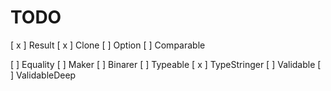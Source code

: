 # TODO

[ x ] Result
[ x ] Clone
[   ] Option
[   ] Comparable

[   ] Equality
[   ] Maker
[   ] Binarer
[   ] Typeable
[ x ] TypeStringer
[  ] Validable 
[   ] ValidableDeep